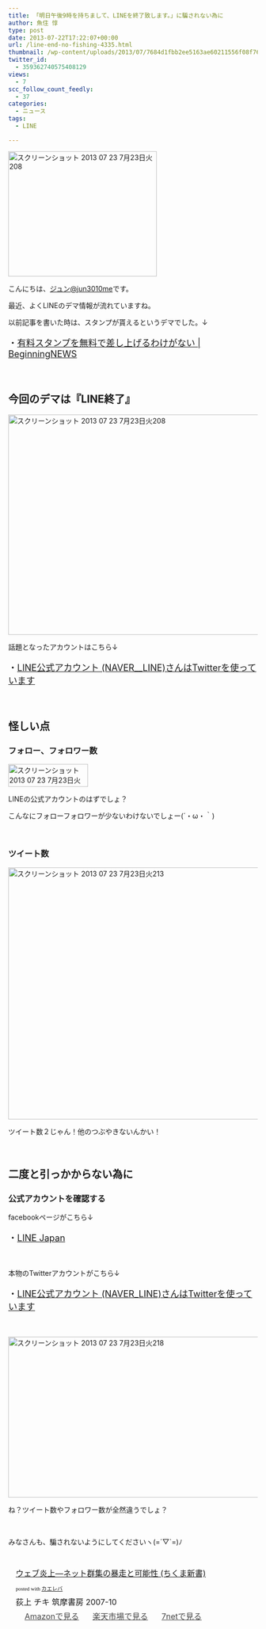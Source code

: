 ```yaml
---
title: 「明日午後9時を持ちまして、LINEを終了致します。」に騙されない為に
author: 魚住 惇
type: post
date: 2013-07-22T17:22:07+00:00
url: /line-end-no-fishing-4335.html
thumbnail: /wp-content/uploads/2013/07/7684d1fbb2ee5163ae60211556f08f762.png
twitter_id:
  - 359362740575408129
views:
  - 7
scc_follow_count_feedly:
  - 37
categories:
  - ニュース
tags:
  - LINE

---
```

<img decoding="async" loading="lazy" title="スクリーンショット 2013-07-23 7月23日火208.png" src="/wp-content/uploads/2013/07/7684d1fbb2ee5163ae60211556f08f76.png" alt="スクリーンショット 2013 07 23 7月23日火208" width="300" height="253" border="0" />

<!--more-->

こんにちは、[ジュン@jun3010me][1]です。

最近、よくLINEのデマ情報が流れていますね。

以前記事を書いた時は、スタンプが貰えるというデマでした。↓

<p style="font-size: 18px;">
  ・<a rel="nofollow" href="http://jun3010.me/line-stamp-dema-2662.html" target="_blank">有料スタンプを無料で差し上げるわけがない | BeginningNEWS</a>
</p>

 

## 今回のデマは『LINE終了』

<img decoding="async" loading="lazy" title="スクリーンショット 2013-07-23 7月23日火208.png" src="/wp-content/uploads/2013/07/7684d1fbb2ee5163ae60211556f08f761.png" alt="スクリーンショット 2013 07 23 7月23日火208" width="527" height="445" border="0" /> 

話題となったアカウントはこちら↓

<p style="font-size: 18px;">
  ・<a href="https://twitter.com/NAVER__LINE" target="_blank">LINE公式アカウント (NAVER__LINE)さんはTwitterを使っています</a>
</p>

 

## 怪しい点

### フォロー、フォロワー数

<img decoding="async" loading="lazy" title="スクリーンショット 2013-07-23 7月23日火212.png" src="/wp-content/uploads/2013/07/ae8c047a448c9a145b410f5dd0c2c714.png" alt="スクリーンショット 2013 07 23 7月23日火212" width="161" height="46" border="0" /> 

LINEの公式アカウントのはずでしょ？

こんなにフォローフォロワーが少ないわけないでしょー(´・ω・｀)

 

### ツイート数

<img decoding="async" loading="lazy" title="スクリーンショット 2013-07-23 7月23日火213.png" src="/wp-content/uploads/2013/07/e4d823af0ce5bc95c99aa20321feb66e.png" alt="スクリーンショット 2013 07 23 7月23日火213" width="536" height="509" border="0" /> 

ツイート数２じゃん！他のつぶやきないんかい！

 

## 二度と引っかからない為に

### 公式アカウントを確認する

facebookページがこちら↓

<p style="font-size: 18px;">
  ・<a href="https://www.facebook.com/LINEbyNAVER?ref=stream&hc_location=stream" target="_blank">LINE Japan</a>
</p>

 

本物のTwitterアカウントがこちら↓

<p style="font-size: 18px;">
  ・<a href="https://twitter.com/NAVER_LINE" target="_blank">LINE公式アカウント (NAVER_LINE)さんはTwitterを使っています</a>
</p>

 

<img decoding="async" loading="lazy" title="スクリーンショット 2013-07-23 7月23日火218.png" src="/wp-content/uploads/2013/07/2816c4c123ff5b2b58dbd9cd25ef5d48.png" alt="スクリーンショット 2013 07 23 7月23日火218" width="533" height="325" border="0" /> 

ね？ツイート数やフォロワー数が全然違うでしょ？

 

みなさんも、騙されないようにしてくださいヽ(=´▽\`=)ﾉ

 

<div class="kaerebalink-box" style="text-align: left; padding-bottom: 20px; font-size: medium; /zoom: 1; overflow: hidden;">
  <div class="kaerebalink-image" style="float: left; margin: 0 15px 10px 0;">
    <a href="http://www.amazon.co.jp/exec/obidos/ASIN/4480063919/jn050191-22/ref=nosim/" rel="nofollow" target="_blank"><img decoding="async" style="border: none;" src="http://ecx.images-amazon.com/images/I/41zdkTmni6L._SL160_.jpg" alt="" /></a>
  </div>
  <div class="kaerebalink-info" style="line-height: 120%; /zoom: 1; overflow: hidden;">
    <div class="kaerebalink-name" style="margin-bottom: 10px; line-height: 120%;">
      <a href="http://www.amazon.co.jp/exec/obidos/ASIN/4480063919/jn050191-22/ref=nosim/" rel="nofollow" target="_blank">ウェブ炎上―ネット群集の暴走と可能性 (ちくま新書)</a></p>
      <div class="kaerebalink-powered-date" style="font-size: 8pt; margin-top: 5px; font-family: verdana; line-height: 120%;">
        posted with <a href="http://kaereba.com" target="_blank">カエレバ</a>
      </div>
    </div>
    <div class="kaerebalink-detail" style="margin-bottom: 5px;">
      荻上 チキ 筑摩書房 2007-10
    </div>
    <div class="kaerebalink-link1" style="margin-top: 10px; opacity: .80; filter: alpha(opacity=80);">
      <div class="shoplinkamazon" style="display: inline; margin-right: 5px; background: url('http://img.yomereba.com/simple5.gif') 0 0 no-repeat; padding: 2px 0 2px 18px; white-space: nowrap;">
        <a title="アマゾン" href="http://www.amazon.co.jp/gp/search?keywords=%82%BF%82%AD%82%DC%90V%8F%91%20%83l%83b%83g%8CQ%8FW&__mk_ja_JP=%83J%83%5E%83J%83i&tag=jn050191-22" rel="nofollow" target="_blank">Amazonで見る</a>
      </div>
      <div class="shoplinkrakuten" style="display: inline; margin-right: 5px; background: url('http://img.yomereba.com/simple5.gif') 0 0 no-repeat; padding: 2px 0 2px 18px; white-space: nowrap;">
        <a title="楽天市場" href="http://hb.afl.rakuten.co.jp/hgc/0b392da9.3aef67b4.0b392daa.d09d4b3c/?pc=http%3A%2F%2Fsearch.rakuten.co.jp%2Fsearch%2Fmall%2F%25E3%2581%25A1%25E3%2581%258F%25E3%2581%25BE%25E6%2596%25B0%25E6%259B%25B8%2520%25E3%2583%258D%25E3%2583%2583%25E3%2583%2588%25E7%25BE%25A4%25E9%259B%2586%2F-%2Ff.1-p.1-s.1-sf.0-st.A-v.2%3Fx%3D0%26scid%3Daf_ich_link_urltxt%26m%3Dhttp%3A%2F%2Fm.rakuten.co.jp%2F" rel="nofollow" target="_blank">楽天市場で見る</a>
      </div>
      <div class="shoplinkseven" style="display: inline; margin-right: 5px; background: url('http://img.yomereba.com/simple5.gif') 0 0 no-repeat; padding: 2px 0 2px 18px; white-space: nowrap;">
        <a title="セブンネットショッピング" href="http://px.a8.net/svt/ejp?a8mat=25TN41+4Z7HV6+2N1Y+BW8O2&a8ejpredirect=http%3A%2F%2Fwww.7netshopping.jp%2Frelay%2Faffiliate%2FAnotherCompanyEntrance%2F%3FA8_PID%3Ds00000012319001%26VIEW_URL%3Dhttp%253A%252F%252Fwww.7netshopping.jp%252Fall%252Fsearch_result%252F-%252Fbprice%252Foff%252Fsort%252F0%252Fkword_in%252F%2525E3%252581%2525A1%2525E3%252581%25258F%2525E3%252581%2525BE%2525E6%252596%2525B0%2525E6%25259B%2525B8%252520%2525E3%252583%25258D%2525E3%252583%252583%2525E3%252583%252588%2525E7%2525BE%2525A4%2525E9%25259B%252586%252FallGoods%252Fon%252Fsubmit.x%252F30%252Fdisp_result%252F1%252Fsubmit.y%252F9%252Fprvlg%252Foff%252Fnobuy%252Fon%252FsetProduct%252Foff%252Foop%252Fon%252Fctgy%252Fall%252FfromKeywordSearch%252Ftrue" rel="nofollow" target="_blank">7netで見る</a>
      </div>
    </div>
  </div>
  <div class="booklink-footer" style="clear: left;">
     
  </div>
</div>

 [1]: https://twitter.com/jun3010me